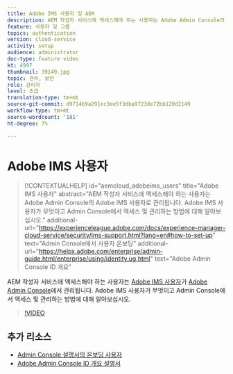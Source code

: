 ```yaml
---
title: Adobe IMS 사용자 및 AEM
description: AEM 작성자 서비스에 액세스해야 하는 사용자는 Adobe Admin Console의 Adobe IMS 사용자로 관리됩니다. Adobe IMS 사용자가 무엇이고 Admin Console에서 액세스 및 관리하는 방법에 대해 알아보십시오.
feature: 사용자 및 그룹
topics: authentication
version: cloud-service
activity: setup
audience: administrator
doc-type: feature video
kt: 4997
thumbnail: 39149.jpg
topic: 관리, 보안
role: 관리자
level: 초급
translation-type: tm+mt
source-git-commit: d9714b9a291ec3ee5f3dba9723de72bb120d2149
workflow-type: tm+mt
source-wordcount: '181'
ht-degree: 7%

---
```



# Adobe IMS 사용자

>[!CONTEXTUALHELP]
>id="aemcloud_adobeims_users"
>title="Adobe IMS 사용자"
>abstract="AEM 작성자 서비스에 액세스해야 하는 사용자는 Adobe Admin Console의 Adobe IMS 사용자로 관리됩니다. Adobe IMS 사용자가 무엇이고 Admin Console에서 액세스 및 관리하는 방법에 대해 알아보십시오."
>additional-url="https://experienceleague.adobe.com/docs/experience-manager-cloud-service/security/ims-support.html?lang=en#how-to-set-up" text="Admin Console에서 사용자 온보딩"
>additional-url="https://helpx.adobe.com/enterprise/admin-guide.html/enterprise/using/identity.ug.html" text="Adobe Admin Console ID 개요"

AEM 작성자 서비스에 액세스해야 하는 사용자는 [Adobe IMS 사용자](https://helpx.adobe.com/kr/enterprise/using/set-up-identity.html)가 [Adobe Admin Console](https://adminconsole.adobe.com)에서 관리됩니다. Adobe IMS 사용자가 무엇이고 Admin Console에서 액세스 및 관리하는 방법에 대해 알아보십시오.

>[!VIDEO](https://video.tv.adobe.com/v/39149/?quality=12&learn=on)

## 추가 리소스

+ [Admin Console 설명서의 온보딩 사용자](https://docs.adobe.com/content/help/en/experience-manager-cloud-service/security/ims-support.html#onboarding-users-in-admin-console)
+ [Adobe Admin Console ID 개요 설명서](https://helpx.adobe.com/enterprise/using/identity.html)
